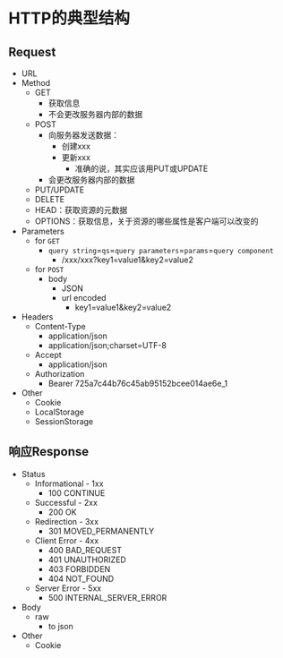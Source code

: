 # HTTP的典型结构



## Request
- URL
- Method
  - GET
    - 获取信息
    - 不会更改服务器内部的数据
  - POST
    - 向服务器发送数据：
      - 创建xxx
      - 更新xxx
        - 准确的说，其实应该用PUT或UPDATE
    - 会更改服务器内部的数据
  - PUT/UPDATE
  - DELETE
  - HEAD：获取资源的元数据
  - OPTIONS：获取信息，关于资源的哪些属性是客户端可以改变的
- Parameters
  - for `GET`
    - `query string`=`qs`=`query parameters`=`params`=`query component`
      - /xxx/xxx?key1=value1&key2=value2
  - for `POST`
    - body
      - JSON
      - url encoded
        - key1=value1&key2=value2
- Headers
  - Content-Type
    - application/json
    - application/json;charset=UTF-8
  - Accept
    - application/json
  - Authorization
    - Bearer 725a7c44b76c45ab95152bcee014ae6e\_1
- Other
  - Cookie
  - LocalStorage
  - SessionStorage

## 响应Response

- Status
    - Informational - 1xx
      - 100 CONTINUE
    - Successful - 2xx
      - 200 OK
    - Redirection - 3xx
      - 301 MOVED_PERMANENTLY
    - Client Error - 4xx
      - 400 BAD_REQUEST
      - 401 UNAUTHORIZED
      - 403 FORBIDDEN
      - 404 NOT_FOUND
    - Server Error - 5xx
      - 500 INTERNAL_SERVER_ERROR
- Body
  - raw
    - to json
- Other
  - Cookie



